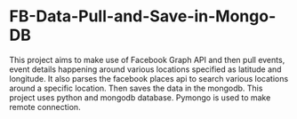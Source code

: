 FB-Data-Pull-and-Save-in-Mongo-DB
=================================

This project aims to make use of Facebook Graph API and then pull events, event details happening around various locations specified as latitude and longitude. It also parses the facebook places api to search various locations around a specific location. Then saves the data in the mongodb. This project uses python and mongodb database. Pymongo is used to make remote connection.
